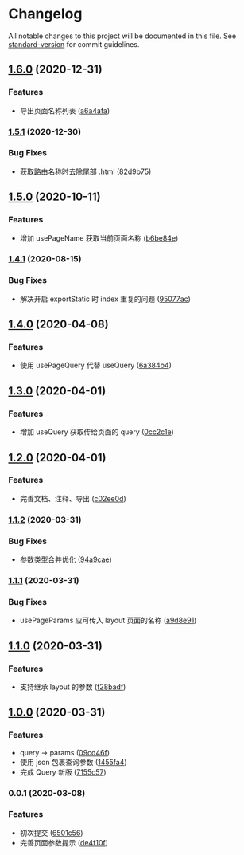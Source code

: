 # Changelog

All notable changes to this project will be documented in this file. See [standard-version](https://github.com/conventional-changelog/standard-version) for commit guidelines.

## [1.6.0](https://github.com/fjc0k/umi-plugin-router-plus/compare/v1.5.1...v1.6.0) (2020-12-31)

### Features

- 导出页面名称列表 ([a6a4afa](https://github.com/fjc0k/umi-plugin-router-plus/commit/a6a4afa9aced5371fa4ae2fecc36b54740dc8961))

### [1.5.1](https://github.com/fjc0k/umi-plugin-router-plus/compare/v1.5.0...v1.5.1) (2020-12-30)

### Bug Fixes

- 获取路由名称时去除尾部 .html ([82d9b75](https://github.com/fjc0k/umi-plugin-router-plus/commit/82d9b7528d11cf1ea336b6d5c2be6f9cde1ff494))

## [1.5.0](https://github.com/fjc0k/umi-plugin-router-plus/compare/v1.4.1...v1.5.0) (2020-10-11)

### Features

- 增加 usePageName 获取当前页面名称 ([b6be84e](https://github.com/fjc0k/umi-plugin-router-plus/commit/b6be84e1f1036c643de1a0ddd630dd82f19ca62d))

### [1.4.1](https://github.com/fjc0k/umi-plugin-router-plus/compare/v1.4.0...v1.4.1) (2020-08-15)

### Bug Fixes

- 解决开启 exportStatic 时 index 重复的问题 ([95077ac](https://github.com/fjc0k/umi-plugin-router-plus/commit/95077ac5ea0e95c7b0d8a0845e678fdbb75b7641))

## [1.4.0](https://github.com/fjc0k/umi-plugin-router-plus/compare/v1.3.0...v1.4.0) (2020-04-08)

### Features

- 使用 usePageQuery 代替 useQuery ([6a384b4](https://github.com/fjc0k/umi-plugin-router-plus/commit/6a384b48f2932ca070da863850ad8af674b8be82))

## [1.3.0](https://github.com/fjc0k/umi-plugin-router-plus/compare/v1.2.0...v1.3.0) (2020-04-01)

### Features

- 增加 useQuery 获取传给页面的 query ([0cc2c1e](https://github.com/fjc0k/umi-plugin-router-plus/commit/0cc2c1e50931cd66c6f4d38dc87ed74b4c412235))

## [1.2.0](https://github.com/fjc0k/umi-plugin-router-plus/compare/v1.1.2...v1.2.0) (2020-04-01)

### Features

- 完善文档、注释、导出 ([c02ee0d](https://github.com/fjc0k/umi-plugin-router-plus/commit/c02ee0dedd1a9228525a752cc57e65810c7ebf71))

### [1.1.2](https://github.com/fjc0k/umi-plugin-router-plus/compare/v1.1.1...v1.1.2) (2020-03-31)

### Bug Fixes

- 参数类型合并优化 ([94a9cae](https://github.com/fjc0k/umi-plugin-router-plus/commit/94a9caedf4020f7135742df13c5435cd3e443ec5))

### [1.1.1](https://github.com/fjc0k/umi-plugin-router-plus/compare/v1.1.0...v1.1.1) (2020-03-31)

### Bug Fixes

- usePageParams 应可传入 layout 页面的名称 ([a9d8e91](https://github.com/fjc0k/umi-plugin-router-plus/commit/a9d8e9135bbddd56122ea83859e47255d419400f))

## [1.1.0](https://github.com/fjc0k/umi-plugin-router-plus/compare/v1.0.0...v1.1.0) (2020-03-31)

### Features

- 支持继承 layout 的参数 ([f28badf](https://github.com/fjc0k/umi-plugin-router-plus/commit/f28badf7a971383ebba84e16198bd5968dc1a892))

## [1.0.0](https://github.com/fjc0k/umi-plugin-router-plus/compare/v0.0.1...v1.0.0) (2020-03-31)

### Features

- query -> params ([09cd46f](https://github.com/fjc0k/umi-plugin-router-plus/commit/09cd46f78711a758f1f3d952c1e67c0b18542b41))
- 使用 json 包裹查询参数 ([1455fa4](https://github.com/fjc0k/umi-plugin-router-plus/commit/1455fa452ef6c299c9745ee293fddbdc1d54bfa8))
- 完成 Query 新版 ([7155c57](https://github.com/fjc0k/umi-plugin-router-plus/commit/7155c575af212c6885e6a02d08650a711d12dbaa))

### 0.0.1 (2020-03-08)

### Features

- 初次提交 ([6501c56](https://github.com/fjc0k/umi-plugin-router-plus/commit/6501c56039e7ed0e1c65ccd31207e73f2f29d3b3))
- 完善页面参数提示 ([de4f10f](https://github.com/fjc0k/umi-plugin-router-plus/commit/de4f10fe18d2dac085cc9253b620ce5cf3088264))
